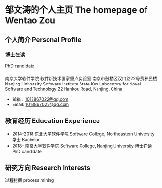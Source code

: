 # 邹文涛的个人主页 The homepage of Wentao Zou

## 个人简介 Personal Profile
### 博士在读 
PhD candidate

### 
南京大学软件学院
软件新技术国家重点实验室
南京市鼓楼区汉口路22号费彝民楼
Nanjing University Software Institute
State Key Laboratory for Novel Software and Technology
22 Hankou Road, Nanjing, China

- 邮箱：1013867022@qq.com
- Email: 1013867022@qq.com

## 教育经历 Education Experience
- 2014-2018  东北大学软件学院 Software College, Northeastern University  学士      Bachelor
- 2018-      南京大学软件学院 Software College, Nanjing University       博士在读  PhD candidate

## 研究方向 Research Interests
过程挖掘 process mining
